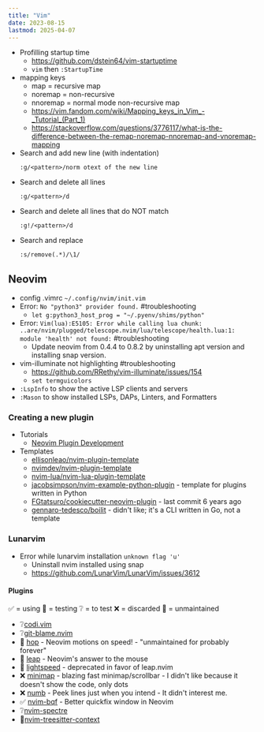 ```yaml
---
title: "Vim"
date: 2023-08-15
lastmod: 2025-04-07
---
```

- Profilling startup time
	- https://github.com/dstein64/vim-startuptime
	- `vim` then `:StartupTime`
- mapping keys
	- map = recursive map
	- noremap = non-recursive
	- nnoremap = normal mode non-recursive map
	- https://vim.fandom.com/wiki/Mapping_keys_in_Vim_-_Tutorial_(Part_1)
	- https://stackoverflow.com/questions/3776117/what-is-the-difference-between-the-remap-noremap-nnoremap-and-vnoremap-mapping
- Search and add new line (with indentation)
	```vim
	:g/<pattern>/norm otext of the new line
	```
- Search and delete all lines
	```vim
	:g/<pattern>/d
	```
- Search and delete all lines that do NOT match
	```vim
	:g!/<pattern>/d
	```
 - Search and replace
	```vim
	:s/remove(.*)/\1/
	```

## Neovim
- config .vimrc `~/.config/nvim/init.vim`
- Error: `No "python3" provider found.` #troubleshooting
	- `let g:python3_host_prog = "~/.pyenv/shims/python"`
- Error: `Vim(lua):E5105: Error while calling lua chunk: ..are/nvim/plugged/telescope.nvim/lua/telescope/health.lua:1: module 'health' not found:` #troubleshooting
	- Update neovim from 0.4.4 to 0.8.2 by uninstalling apt version and installing snap version.
- vim-illuminate not highlighting #troubleshooting
	- https://github.com/RRethy/vim-illuminate/issues/154
	- `set termguicolors`
- `:LspInfo` to show the active LSP clients and servers
- `:Mason` to show installed LSPs, DAPs, Linters, and Formatters

### Creating a new plugin
- Tutorials
    - [Neovim Plugin Development](https://lyz-code.github.io/blue-book/vim_plugin_development)
- Templates
    - [ellisonleao/nvim-plugin-template](https://github.com/ellisonleao/nvim-plugin-template)
    - [nvimdev/nvim-plugin-template](https://github.com/nvimdev/nvim-plugin-template)
    - [nvim-lua/nvim-lua-plugin-template](https://github.com/nvim-lua/nvim-lua-plugin-template)
    - [jacobsimpson/nvim-example-python-plugin](https://github.com/jacobsimpson/nvim-example-python-plugin) -
      template for plugins written in Python
    - [FGtatsuro/cookiecutter-neovim-plugin](https://github.com/FGtatsuro/cookiecutter-neovim-plugin) -
      last commit 6 years ago
    - [gennaro-tedesco/boilit](https://github.com/gennaro-tedesco/boilit) -
      didn't like; it's a CLI written in Go, not a template

### Lunarvim
- Error while lunarvim installation `unknown flag 'u'`
	- Uninstall nvim installed using snap
	- https://github.com/LunarVim/LunarVim/issues/3612
#### Plugins
✅ = using
🧪 = testing
❔ = to test
❌ = discarded
🧊 = unmaintained
- ❔[codi.vim](https://github.com/metakirby5/codi.vim)
- ❔[git-blame.nvim](https://github.com/f-person/git-blame.nvim)
- 🧊 [hop](https://github.com/hadronized/hop.nvim) - Neovim motions on speed! - "unmaintained for probably forever"
- 🧪 [leap](https://github.com/ggandor/leap.nvim) - Neovim's answer to the mouse
- 🧊 [lightspeed](https://github.com/ggandor/lightspeed.nvim) - deprecated in favor of leap.nvim
- ❌ [minimap](https://github.com/wfxr/minimap.vim) - blazing fast minimap/scrollbar - I didn't like because it doesn't show the code, only dots
- ❌ [numb](https://github.com/nacro90/numb.nvim) - Peek lines just when you intend - It didn't interest me.
- ✅ [nvim-bqf](https://github.com/kevinhwang91/nvim-bqf) - Better quickfix window in Neovim
- ❔[nvim-spectre](https://github.com/nvim-pack/nvim-spectre)
- 🧪[nvim-treesitter-context](https://github.com/nvim-treesitter/nvim-treesitter-context)
